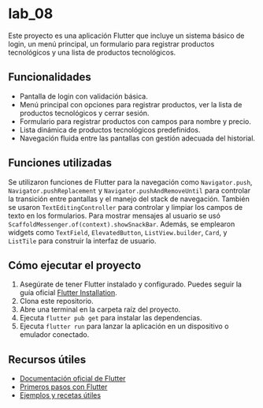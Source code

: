 # lab_08

Este proyecto es una aplicación Flutter que incluye un sistema básico de login, un menú principal, un formulario para registrar productos tecnológicos y una lista de productos tecnológicos.

## Funcionalidades

- Pantalla de login con validación básica.
- Menú principal con opciones para registrar productos, ver la lista de productos tecnológicos y cerrar sesión.
- Formulario para registrar productos con campos para nombre y precio.
- Lista dinámica de productos tecnológicos predefinidos.
- Navegación fluida entre las pantallas con gestión adecuada del historial.

## Funciones utilizadas

Se utilizaron funciones de Flutter para la navegación como `Navigator.push`, `Navigator.pushReplacement` y `Navigator.pushAndRemoveUntil` para controlar la transición entre pantallas y el manejo del stack de navegación. También se usaron `TextEditingController` para controlar y limpiar los campos de texto en los formularios. Para mostrar mensajes al usuario se usó `ScaffoldMessenger.of(context).showSnackBar`. Además, se emplearon widgets como `TextField`, `ElevatedButton`, `ListView.builder`, `Card`, y `ListTile` para construir la interfaz de usuario.

## Cómo ejecutar el proyecto

1. Asegúrate de tener Flutter instalado y configurado. Puedes seguir la guía oficial [Flutter Installation](https://docs.flutter.dev/get-started/install).
2. Clona este repositorio.
3. Abre una terminal en la carpeta raíz del proyecto.
4. Ejecuta `flutter pub get` para instalar las dependencias.
5. Ejecuta `flutter run` para lanzar la aplicación en un dispositivo o emulador conectado.

## Recursos útiles

- [Documentación oficial de Flutter](https://docs.flutter.dev/)
- [Primeros pasos con Flutter](https://docs.flutter.dev/get-started/codelab)
- [Ejemplos y recetas útiles](https://docs.flutter.dev/cookbook)

